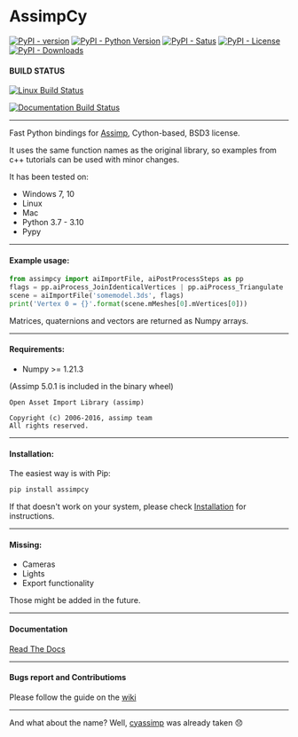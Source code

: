 # AssimpCy 
[![PyPI - version](https://badge.fury.io/py/AssimpCy.svg)](https://pypi.org/project/AssimpCy/)
[![PyPI - Python Version](https://img.shields.io/pypi/pyversions/AssimpCy.svg)](https://img.shields.io)
[![PyPI - Satus](https://img.shields.io/pypi/status/AssimpCy.svg)](https://img.shields.io)
[![PyPI - License](https://img.shields.io/pypi/l/AssimpCy.svg)](https://img.shields.io)
[![PyPI - Downloads](https://img.shields.io/pypi/dm/assimpcy)](https://pypi.org/project/AssimpCy/)

#### BUILD STATUS 

[![Linux Build Status](https://github.com/jr-garcia/assimpcy/actions/workflows/main.yaml/badge.svg)](https://github.com/jr-garcia/assimpcy/) 

[![Documentation Build Status](https://readthedocs.org/projects/assimpcy/badge/?version=latest)](http://assimpcy.readthedocs.io/en/latest/?badge=latest)

---    
        
Fast Python bindings for [Assimp](http://assimp.org/), Cython-based, BSD3 license.

It uses the same function names as the original library, so examples from c++ tutorials can be used with minor changes.

It has been tested on:

* Windows 7, 10
* Linux
* Mac
* Python 3.7 - 3.10
* Pypy
---
#### Example usage:

```python
from assimpcy import aiImportFile, aiPostProcessSteps as pp 
flags = pp.aiProcess_JoinIdenticalVertices | pp.aiProcess_Triangulate 
scene = aiImportFile('somemodel.3ds', flags)
print('Vertex 0 = {}'.format(scene.mMeshes[0].mVertices[0]))
```

Matrices, quaternions and vectors are returned as Numpy arrays.

---
#### Requirements:

* Numpy >= 1.21.3

(Assimp 5.0.1 is included in the binary wheel)

```
Open Asset Import Library (assimp)

Copyright (c) 2006-2016, assimp team
All rights reserved.
```

---
#### Installation:

The easiest way is with Pip:

```sh
pip install assimpcy
```

If that doesn't work on your system, please check [Installation](http://assimpcy.readthedocs.io/en/latest/install.html) for instructions. 

---
#### Missing:

* Cameras
* Lights
* Export functionality

Those might be added in the future.

---
#### Documentation

[Read The Docs](http://assimpcy.readthedocs.io/)

---
#### Bugs report and Contributioms

Please follow the guide on the [wiki](https://github.com/jr-garcia/AssimpCy/wiki/Contributons-and-Bug-reports)

---

And what about the name? Well, [cyassimp](https://github.com/menpo/cyassimp) was already taken 😞